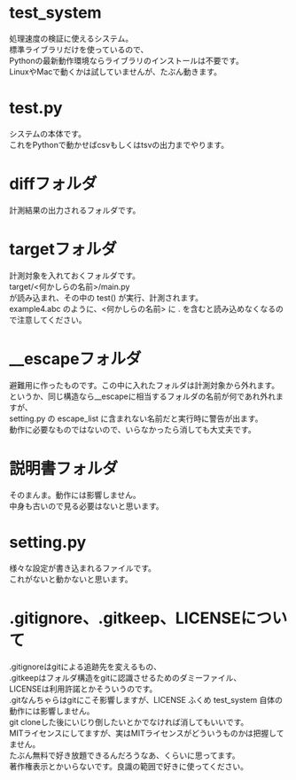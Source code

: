 # test_system
処理速度の検証に使えるシステム。  
標準ライブラリだけを使っているので、  
Pythonの最新動作環境ならライブラリのインストールは不要です。  
LinuxやMacで動くかは試していませんが、たぶん動きます。

# test.py
システムの本体です。  
これをPythonで動かせばcsvもしくはtsvの出力までやります。

# diffフォルダ
計測結果の出力されるフォルダです。

# targetフォルダ
計測対象を入れておくフォルダです。  
target/<何かしらの名前>/main.py  
が読み込まれ、その中の test() が実行、計測されます。  
example4.abc のように、<何かしらの名前> に . を含むと読み込めなくなるので注意してください。

# __escapeフォルダ
避難用に作ったものです。この中に入れたフォルダは計測対象から外れます。  
というか、同じ構造なら__escapeに相当するフォルダの名前が何であれ外れますが、  
setting.py の escape_list に含まれない名前だと実行時に警告が出ます。  
動作に必要なものではないので、いらなかったら消しても大丈夫です。

# 説明書フォルダ
そのまんま。動作には影響しません。  
中身も古いので見る必要はないと思います。

# setting.py
様々な設定が書き込まれるファイルです。  
これがないと動かないと思います。

# .gitignore、.gitkeep、LICENSEについて
.gitignoreはgitによる追跡先を変えるもの、  
.gitkeepはフォルダ構造をgitに認識させるためのダミーファイル、  
LICENSEは利用許諾とかそういうのです。  
.gitなんちゃらはgitにこそ影響しますが、LICENSE ふくめ test_system 自体の動作には影響しません。  
git cloneした後にいじり倒したいとかでなければ消してもいいです。  
MITライセンスにしてますが、実はMITライセンスがどういうものかは把握してません。  
たぶん無料で好き放題できるんだろうなあ、くらいに思ってます。  
著作権表示とかいらないです。良識の範囲で好きに使ってください。
